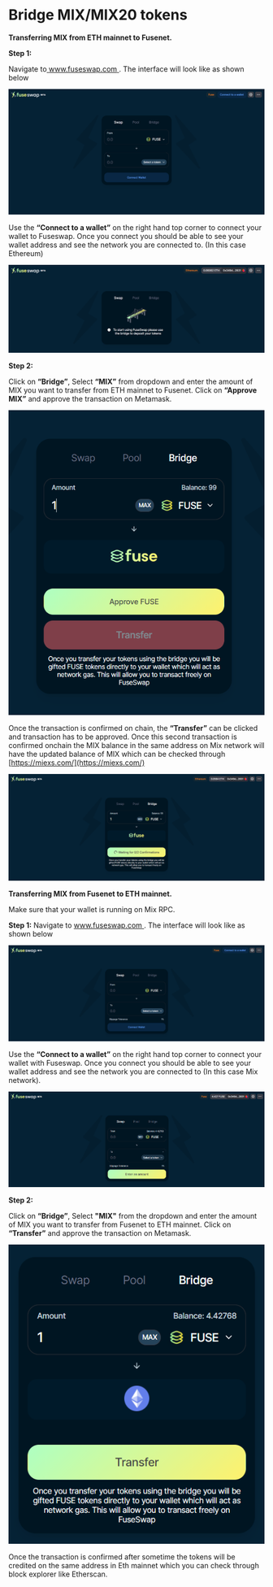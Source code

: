# Bridge MIX/MIX20 tokens

**Transferring MIX from ETH mainnet to Fusenet.**

**Step 1:**

Navigate to[ www.fuseswap.com ](https://fuseswap.com/). The interface will look like as shown below

![](../.gitbook/assets/0%20%286%29.png)

Use the **“Connect to a wallet”** on the right hand top corner to connect your wallet to Fuseswap. Once you connect you should be able to see your wallet address and see the network you are connected to. \(In this case Ethereum\)

![](../.gitbook/assets/1%20%289%29.png)

**Step 2:**

Click on **“Bridge”**, Select **“MIX”** from dropdown and enter the amount of MIX you want to transfer from ETH mainnet to Fusenet. Click on **“Approve MIX”** and approve the transaction on Metamask.

![](../.gitbook/assets/2%20%289%29.png)

Once the transaction is confirmed on chain, the **“Transfer”** can be clicked and transaction has to be approved. Once this second transaction is confirmed onchain the MIX balance in the same address on Mix network will have the updated balance of MIX which can be checked through [https://miexs.com/](https://miexs.com/) 

![](../.gitbook/assets/3%20%288%29.png)

**Transferring MIX from Fusenet to ETH mainnet.**

Make sure that your wallet is running on Mix RPC.

**Step 1:** Navigate to [www.fuseswap.com ](https://fuseswap.com/). The interface will look like as shown below

![](../.gitbook/assets/4%20%289%29.png)

Use the **“Connect to a wallet”** on the right hand top corner to connect your wallet with Fuseswap. Once you connect you should be able to see your wallet address and see the network you are connected to \(In this case Mix network\).

![](../.gitbook/assets/5%20%286%29.png)

**Step 2:**

Click on **“Bridge”**, Select **"MIX"** from the dropdown and enter the amount of MIX you want to transfer from Fusenet to ETH mainnet. Click on **“Transfer”** and approve the transaction on Metamask.

![](../.gitbook/assets/6%20%287%29.png)

Once the transaction is confirmed after sometime the tokens will be credited on the same address in Eth mainnet which you can check through block explorer like Etherscan.

